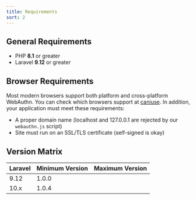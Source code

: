 ```yaml
---
title: Requirements
sort: 2
---
```


## General Requirements

-   PHP **8.1** or greater
-   Laravel **9.12** or greater

## Browser Requirements

Most modern browsers support both platform and cross-platform WebAuthn. You can check which browsers support at [caniuse](https://caniuse.com/webauthn). In addition,
your application must meet these requirements:

-   A proper domain name (localhost and 127.0.0.1 are rejected by our `webauthn.js` script)
-   Site must run on an SSL/TLS certificate (self-signed is okay)

## Version Matrix

| Laravel | Minimum Version | Maximum Version |
| ------- | --------------- | --------------- |
| 9.12    | 1.0.0           |                 |
| 10.x    | 1.0.4           |                 |
